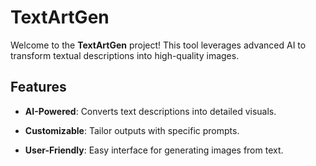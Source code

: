 # TextArtGen

Welcome to the **TextArtGen** project! This tool leverages advanced AI to transform textual descriptions into high-quality images.

## Features

- **AI-Powered**: Converts text descriptions into detailed visuals.

- **Customizable**: Tailor outputs with specific prompts.

- **User-Friendly**: Easy interface for generating images from text.
